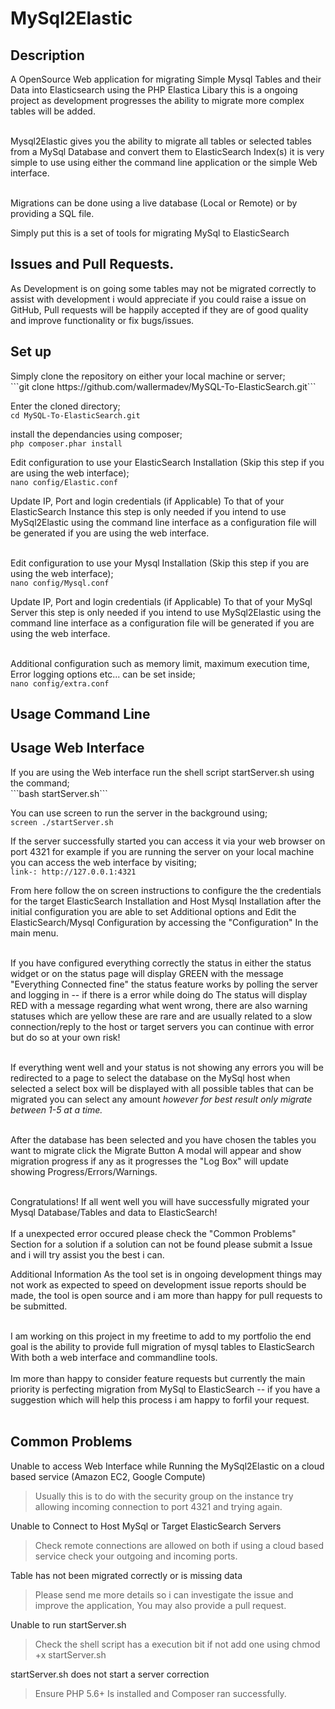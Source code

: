 <h1>MySql2Elastic</h1>

<h2>Description</h2>
A OpenSource Web application for migrating Simple Mysql Tables and their Data into Elasticsearch using the PHP Elastica Libary this is a ongoing project as development progresses the ability to migrate more complex tables will be added.<br><br>

Mysql2Elastic gives you the ability to migrate all tables or selected tables from a MySql Database and convert them to ElasticSearch Index(s) it is very simple to use using either the command line application or the simple Web interface.<br><br>

Migrations can be done using a live database (Local or Remote) or by providing a SQL file.<br>

Simply put this is a set of tools for migrating MySql to ElasticSearch

<h2>Issues and Pull Requests.</h2>
As Development is on going some tables may not be migrated correctly to assist with development i would appreciate if you could raise a issue on GitHub, Pull requests will be happily accepted if they are of good quality and improve functionality or fix bugs/issues.<br>


<h2>Set up</h2>
Simply clone the repository on either your local machine or server; <br>
```git clone https://github.com/wallermadev/MySQL-To-ElasticSearch.git```

Enter the cloned directory;<br>
```cd MySQL-To-ElasticSearch.git```

install the dependancies using composer;<br>
```php composer.phar install```

Edit configuration to use your ElasticSearch Installation (Skip this step if you are using the web interface);<br>
```nano config/Elastic.conf```

Update IP, Port and login credentials (if Applicable) To that of your ElasticSearch Instance this step is only needed if you intend to use MySql2Elastic using the command line interface as a configuration file will be generated if you are using the web interface.<br><br>


Edit configuration to use your Mysql Installation (Skip this step if you are using the web interface);<br>
```nano config/Mysql.conf```

Update IP, Port and login credentials (if Applicable) To that of your MySql Server this step is only needed if you intend to use MySql2Elastic using the command line interface as a configuration file will be generated if you are using the web interface.<br><br>

Additional configuration such as memory limit, maximum execution time, Error logging options etc... can be set inside;<br>
```nano config/extra.conf```



<h2>Usage Command Line</h2>

<h2>Usage Web Interface</h2>
If you are using the Web interface run the shell script startServer.sh using the command;<br>
```bash startServer.sh```

You can use screen to run the server in the background using;<br>
```screen ./startServer.sh```

If the server successfully started you can access it via your web browser on port 4321 for example if you are running the server on your local machine you can access the web interface by visiting;<br>
```link-: http://127.0.0.1:4321```

From here follow the on screen instructions to configure the the credentials for the target ElasticSearch Installation and Host Mysql Installation after the initial configuration you are able to set Additional options and Edit the ElasticSearch/Mysql Configuration by accessing the "Configuration" In the main menu. <br><br>

If you have configured everything correctly the status in either the status widget or on the status page will display GREEN with the message "Everything Connected fine" the status feature works by polling the server and logging in -- if there is a error while doing do The status will display RED with a message regarding what went wrong, there are also warning statuses which are yellow these are rare and are usually related to a slow connection/reply to the host or target servers you can continue with error but do so at your own risk!<br><br>

If everything went well and your status is not showing any errors you will be redirected to a page to select the database on the MySql host when selected a select box will be displayed with all possible tables that can be migrated you can select any amount <em>however for best result only migrate between 1-5 at a time.</em></br></br>

After the database has been selected and you have chosen the tables you want to migrate click the Migrate Button A modal will appear and show migration progress if any as it progresses the "Log Box" will update showing Progress/Errors/Warnings.<br><br>

Congratulations! If all went well you will have successfully migrated your Mysql Database/Tables and data to ElasticSearch!<br><br>
If a unexpected error occured please check the "Common Problems" Section for a solution if a solution can not be found please submit a Issue and i will try assist you the best i can.


</h2>Additional Information</h2>
As the tool set is in ongoing development things may not work as expected to speed on development issue reports should be made, the tool is open source and i am more than happy for pull requests to be submitted.<br><br>

I am working on this project in my freetime to add to my portfolio the end goal is the ability to provide full migration of mysql tables to ElasticSearch With both a web interface and commandline tools.<br><br>
Im more than happy to consider feature requests but currently the main priority is perfecting migration from MySql to ElasticSearch -- if you have a suggestion which will help this process i am happy to forfil your request.<br><br>

<h2>Common Problems</h2>

Unable to access Web Interface while Running the MySql2Elastic on a cloud based service (Amazon EC2, Google Compute)
> Usually this is to do with the security group on the instance try allowing incoming connection to port 4321 and trying again.

Unable to Connect to Host MySql or Target ElasticSearch Servers
> Check remote connections are allowed on both if using a cloud based service check your outgoing and incoming ports.

Table has not been migrated correctly or is missing data
> Please send me more details so i can investigate the issue and improve the application, You may also provide a pull request.

Unable to run startServer.sh
> Check the shell script has a execution bit if not add one using chmod +x startServer.sh

startServer.sh does not start a server correction
> Ensure PHP 5.6+ Is installed and Composer ran successfully.

